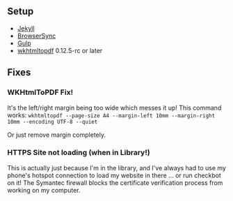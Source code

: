## Setup
* [Jekyll](http://jekyllrb.com/docs/installation/)
* [BrowserSync](http://www.browsersync.io/#install)
* [Gulp](https://github.com/gulpjs/gulp/blob/master/docs/getting-started.md)
* [wkhtmltopdf](https://wkhtmltopdf.org/downloads.html) 0.12.5-rc or later


## Fixes
### WKHtmlToPDF Fix!
It's the left/right margin being too wide which messes it up! This command works:
`wkhtmltopdf --page-size A4 --margin-left 10mm --margin-right 10mm --encoding UTF-8 --quiet`

Or just remove margin completely.

### HTTPS Site not loading (when in Library!)
This is actually just because I'm in the library, and I've always had to use my phone's hotspot connection to load my website in there ... or run checkbot on it! The Symantec firewall blocks the certificate verification process from working on my computer.